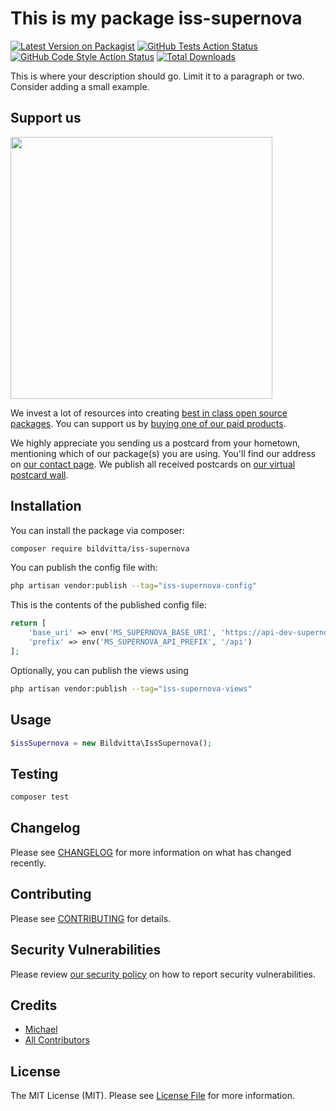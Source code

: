 # This is my package iss-supernova

[![Latest Version on Packagist](https://img.shields.io/packagist/v/bildvitta/iss-supernova.svg?style=flat-square)](https://packagist.org/packages/bildvitta/iss-supernova)
[![GitHub Tests Action Status](https://img.shields.io/github/workflow/status/bildvitta/iss-supernova/run-tests?label=tests)](https://github.com/bildvitta/iss-supernova/actions?query=workflow%3Arun-tests+branch%3Amain)
[![GitHub Code Style Action Status](https://img.shields.io/github/workflow/status/bildvitta/iss-supernova/Check%20&%20fix%20styling?label=code%20style)](https://github.com/bildvitta/iss-supernova/actions?query=workflow%3A"Check+%26+fix+styling"+branch%3Amain)
[![Total Downloads](https://img.shields.io/packagist/dt/bildvitta/iss-supernova.svg?style=flat-square)](https://packagist.org/packages/bildvitta/iss-supernova)

This is where your description should go. Limit it to a paragraph or two. Consider adding a small example.

## Support us

[<img src="https://github-ads.s3.eu-central-1.amazonaws.com/iss-supernova.jpg?t=1" width="419px" />](https://spatie.be/github-ad-click/iss-supernova)

We invest a lot of resources into creating [best in class open source packages](https://spatie.be/open-source). You can support us by [buying one of our paid products](https://spatie.be/open-source/support-us).

We highly appreciate you sending us a postcard from your hometown, mentioning which of our package(s) you are using. You'll find our address on [our contact page](https://spatie.be/about-us). We publish all received postcards on [our virtual postcard wall](https://spatie.be/open-source/postcards).

## Installation

You can install the package via composer:

```bash
composer require bildvitta/iss-supernova
```

You can publish the config file with:

```bash
php artisan vendor:publish --tag="iss-supernova-config"
```

This is the contents of the published config file:

```php
return [
    'base_uri' => env('MS_SUPERNOVA_BASE_URI', 'https://api-dev-supernova.nave.dev'),
    'prefix' => env('MS_SUPERNOVA_API_PREFIX', '/api')
];
```

Optionally, you can publish the views using

```bash
php artisan vendor:publish --tag="iss-supernova-views"
```

## Usage

```php
$issSupernova = new Bildvitta\IssSupernova();
```

## Testing

```bash
composer test
```

## Changelog

Please see [CHANGELOG](CHANGELOG.md) for more information on what has changed recently.

## Contributing

Please see [CONTRIBUTING](.github/CONTRIBUTING.md) for details.

## Security Vulnerabilities

Please review [our security policy](../../security/policy) on how to report security vulnerabilities.

## Credits

- [Michael](https://github.com/bildvitta)
- [All Contributors](../../contributors)

## License

The MIT License (MIT). Please see [License File](LICENSE.md) for more information.
